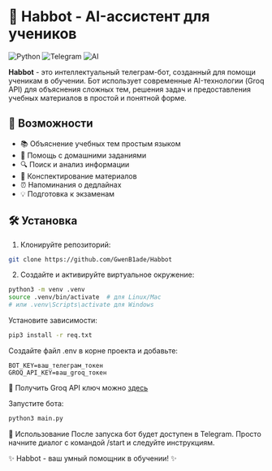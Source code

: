 # 🤖 Habbot - AI-ассистент для учеников

![Python](https://img.shields.io/badge/Python-3.9+-blue.svg)
![Telegram](https://img.shields.io/badge/Telegram-Bot-green.svg)
![AI](https://img.shields.io/badge/AI-Assistant-orange.svg)

**Habbot** - это интеллектуальный телеграм-бот, созданный для помощи ученикам в обучении. Бот использует современные AI-технологии (Groq API) для объяснения сложных тем, решения задач и предоставления учебных материалов в простой и понятной форме.

## 🌟 Возможности

- 📚 Объяснение учебных тем простым языком
- 🧩 Помощь с домашними заданиями
- 🔍 Поиск и анализ информации
- 📝 Конспектирование материалов
- ⏰ Напоминания о дедлайнах
- 💡 Подготовка к экзаменам

## 🛠 Установка

1. Клонируйте репозиторий:
```bash
git clone https://github.com/GwenB1ade/Habbot
```

2. Создайте и активируйте виртуальное окружение:

```bash
python3 -m venv .venv
source .venv/bin/activate  # для Linux/Mac
# или .venv\Scripts\activate для Windows
```

Установите зависимости:

```bash
pip3 install -r req.txt
```
Создайте файл .env в корне проекта и добавьте:
```
BOT_KEY=ваш_телеграм_токен
GROQ_API_KEY=ваш_groq_токен
```
🔑 Получить Groq API ключ можно [здесь](https://console.groq.com/keys)

Запустите бота:

```bash
python3 main.py
```
📌 Использование
После запуска бот будет доступен в Telegram. Просто начните диалог с командой /start и следуйте инструкциям.


✨ Habbot - ваш умный помощник в обучении! ✨